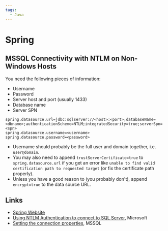 ```yaml
---
tags:
  - Java
---
```

# Spring

## MSSQL Connectivity with NTLM on Non-Windows Hosts

You need the following pieces of information:
- Username
- Password
- Server host and port (usually 1433)
- Database name
- Server SPN

```properties
spring.datasource.url=jdbc:sqlserver://<host>:<port>;databaseName=<dbname>;authenticationScheme=NTLM;integratedSecurity=true;serverSpn=<spn>
spring.datasource.username=<username>
spring.datasource.password=<password>
```

- Username should probably be the full user and domain together, i.e.
  `user@domain`.
- You may also need to append `trustServerCertificate=true` to
  `spring.datasource.url` if you get an error like `unable to find valid
  certification path to requested target` (or fix the certificate path
  properly).
- Unless you have a good reason to (you probably don't), append `encrypt=true`
  to the data source URL.


## Links
- [Spring Website](https://spring.io)
- [Using NTLM Authentication to connect to SQL
  Server](https://learn.microsoft.com/en-us/sql/connect/jdbc/using-ntlm-authentication-to-connect-to-sql-server?source=recommendations&view=sql-server-ver16),
  Microsoft
- [Setting the connection
  properties](https://learn.microsoft.com/en-us/sql/connect/jdbc/setting-the-connection-properties?view=sql-server-ver16),
  MSSQL

